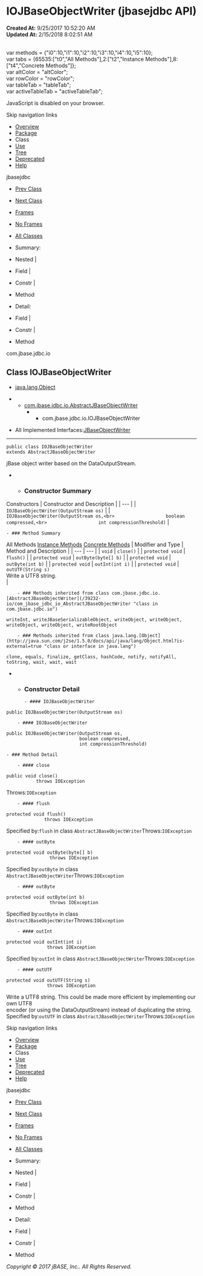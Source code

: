 # IOJBaseObjectWriter (jbasejdbc   API)

**Created At:** 9/25/2017 10:52:20 AM  
**Updated At:** 2/15/2018 8:02:51 AM  

<!--<br>    try {<br>        if (location.href.indexOf('is-external=true') == -1) {<br>            parent.document.title="IOJBaseObjectWriter (jbasejdbc   API)";<br>        }<br>    }<br>    catch(err) {<br>    }<br>//--><br>var methods = {"i0":10,"i1":10,"i2":10,"i3":10,"i4":10,"i5":10};<br>var tabs = {65535:["t0","All Methods"],2:["t2","Instance Methods"],8:["t4","Concrete Methods"]};<br>var altColor = "altColor";<br>var rowColor = "rowColor";<br>var tableTab = "tableTab";<br>var activeTableTab = "activeTableTab";
JavaScript is disabled on your browser.

Skip navigation links

- [Overview](../../../../overview-summary.html)
- [Package](/39232-io/com_jbase_jdbc_io_package-summary)
- Class
- [Use](/39235-class-use/com_jbase_jdbc_io_class-use_IOJBaseObjectWriter)
- [Tree](/39232-io/com_jbase_jdbc_io_package-tree)
- [Deprecated](../../../../deprecated-list.html)
- [Help](../../../../help-doc.html)


jbasejdbc <br>

- [Prev Class](/39232-io/com_jbase_jdbc_io_IOJBaseObjectReader "class in com.jbase.jdbc.io")
- [Next Class](/39232-io/com_jbase_jdbc_io_jbasejdbcobjectfactory "class in com.jbase.jdbc.io")


- [Frames](../../../../index.html?com/jbase/jdbc/io//39232-io/com_jbase_jdbc_io_IOJBaseObjectWriter)
- [No Frames](/39232-io/com_jbase_jdbc_io_IOJBaseObjectWriter)


- [All Classes](../../../../allclasses-noframe.html)


<!--<br>  allClassesLink = document.getElementById("allclasses\_navbar\_top");<br>  if(window==top) {<br>    allClassesLink.style.display = "block";<br>  }<br>  else {<br>    allClassesLink.style.display = "none";<br>  }<br>  //-->

- Summary:
- Nested |
- Field |
- Constr |
- Method


- Detail:
- Field |
- Constr |
- Method

com.jbase.jdbc.io

## Class IOJBaseObjectWriter

- [java.lang.Object](http://java.sun.com/j2se/1.5.0/docs/api/java/lang/Object.html?is-external=true "class or interface in java.lang")
- - [com.jbase.jdbc.io.AbstractJBaseObjectWriter](/39232-io/com_jbase_jdbc_io_AbstractJBaseObjectWriter "class in com.jbase.jdbc.io")
    - - com.jbase.jdbc.io.IOJBaseObjectWriter


- All Implemented Interfaces:[JBaseObjectWriter](/39232-io/com_jbase_jdbc_io_jbaseobjectwriter "interface in com.jbase.jdbc.io")
* * *


```
public class IOJBaseObjectWriter
extends AbstractJBaseObjectWriter
```

jBase object writer based on the DataOutputStream.

- - ### Constructor Summary


Constructors | Constructor and Description |
| --- |
| `IOJBaseObjectWriter(OutputStream os)`  |
| `IOJBaseObjectWriter(OutputStream os,<br>                   boolean compressed,<br>                   int compressionThreshold)`  |


    - ### Method Summary


All Methods [Instance Methods](javascript:show%282%29;) [Concrete Methods](javascript:show%288%29;) | Modifier and Type | Method and Description |
| --- | --- |
| `void` | `close()`  |
| `protected void` | `flush()`  |
| `protected void` | `outByte(byte[] b)`  |
| `protected void` | `outByte(int b)`  |
| `protected void` | `outInt(int i)`  |
| `protected void` | `outUTF(String s)`<br>Write a UTF8 string.<br> |


        - ### Methods inherited from class com.jbase.jdbc.io.[AbstractJBaseObjectWriter](/39232-io/com_jbase_jdbc_io_AbstractJBaseObjectWriter "class in com.jbase.jdbc.io")
`writeInt, writeJBaseSerializableObject, writeObject, writeObject, writeObject, writeObject, writeRootObject`


        - ### Methods inherited from class java.lang.[Object](http://java.sun.com/j2se/1.5.0/docs/api/java/lang/Object.html?is-external=true "class or interface in java.lang")
`clone, equals, finalize, getClass, hashCode, notify, notifyAll, toString, wait, wait, wait`

- - ### Constructor Detail

        - #### IOJBaseObjectWriter

```
public IOJBaseObjectWriter(OutputStream os)
```


        - #### IOJBaseObjectWriter

```
public IOJBaseObjectWriter(OutputStream os,
                           boolean compressed,
                           int compressionThreshold)
```


    - ### Method Detail

        - #### close

```
public void close()
           throws IOException
```
Throws:`IOException`


        - #### flush

```
protected void flush()
              throws IOException
```
Specified by:`flush` in class `AbstractJBaseObjectWriter`Throws:`IOException`


        - #### outByte

```
protected void outByte(byte[] b)
                throws IOException
```
Specified by:`outByte` in class `AbstractJBaseObjectWriter`Throws:`IOException`


        - #### outByte

```
protected void outByte(int b)
                throws IOException
```
Specified by:`outByte` in class `AbstractJBaseObjectWriter`Throws:`IOException`


        - #### outInt

```
protected void outInt(int i)
               throws IOException
```
Specified by:`outInt` in class `AbstractJBaseObjectWriter`Throws:`IOException`


        - #### outUTF

```
protected void outUTF(String s)
               throws IOException
```

Write a UTF8 string. This could be made more efficient by implementing our own UTF8 <br> encoder (or using the DataOutputStream) instead of duplicating the string.
Specified by:`outUTF` in class `AbstractJBaseObjectWriter`Throws:`IOException`

Skip navigation links

- [Overview](../../../../overview-summary.html)
- [Package](/39232-io/com_jbase_jdbc_io_package-summary)
- Class
- [Use](/39235-class-use/com_jbase_jdbc_io_class-use_IOJBaseObjectWriter)
- [Tree](/39232-io/com_jbase_jdbc_io_package-tree)
- [Deprecated](../../../../deprecated-list.html)
- [Help](../../../../help-doc.html)


jbasejdbc <br>

- [Prev Class](/39232-io/com_jbase_jdbc_io_IOJBaseObjectReader "class in com.jbase.jdbc.io")
- [Next Class](/39232-io/com_jbase_jdbc_io_jbasejdbcobjectfactory "class in com.jbase.jdbc.io")


- [Frames](../../../../index.html?com/jbase/jdbc/io//39232-io/com_jbase_jdbc_io_IOJBaseObjectWriter)
- [No Frames](/39232-io/com_jbase_jdbc_io_IOJBaseObjectWriter)


- [All Classes](../../../../allclasses-noframe.html)


<!--<br>  allClassesLink = document.getElementById("allclasses\_navbar\_bottom");<br>  if(window==top) {<br>    allClassesLink.style.display = "block";<br>  }<br>  else {<br>    allClassesLink.style.display = "none";<br>  }<br>  //-->

- Summary:
- Nested |
- Field |
- Constr |
- Method


- Detail:
- Field |
- Constr |
- Method

*Copyright © 2017 jBASE, Inc.. All Rights Reserved.*
